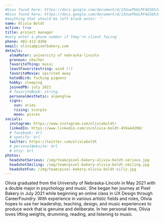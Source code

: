 ```yaml
---
#bios found here: https://docs.google.com/document/d/13UuePbGLRF4G5b5JoEe2Vua3NukZ1-QwRW4Oisnd8lI/edit#
#bios found here: https://docs.google.com/document/d/13UuePbGLRF4G5b5JoEe2Vua3NukZ1-QwRW4Oisnd8lI/edit#
#anything that should be left blank enter: ''
name: Olivia Boldt
active: true
title: project manager
#only enter a phone number if they're client facing
phone: 402-413-8366
email: olivia@pixelbakery.com
details:
  almaMater: university of nebraska-lincoln
  pronoun: she/her
  favoriteThing: music
  leastFavoritestring: wind (!)
  favoriteMovie: spirited away
  hatedBird: fucking pigeons
  hobby: sleeping
  joinedPB: july 2021
  # favoriteBook: string
  personalAesthetic: alpenglow
  signs:
    sun: aries
    rising: scorpio
    moon: pisces
socials:
  instagram: https://www.instagram.com/oliviaboldt/
  linkedIn: https://www.linkedin.com/in/olivia-boldt-459a44200/
  # facebook: Url
  # spotify: Url
  twitter: https://twitter.com/oliviaboldt
  # personalWebsite: Url
  # etsy: Url
photos:
  headshotSerious: /img/team/pixel-bakery-olivia-boldt-serious.jpg
  headshotSmiling: /img/team/pixel-bakery-olivia-boldt-smiling.jpg
  headshotFun: /img/team/pixel-bakery-olivia-boldt-silly.jpg
---
```

Olivia graduated from the University of Nebraska-Lincoln in May 2021 with a double major in psychology and music. She began her journey at Pixel Bakery in July 2021 while beginning an online class in UX Design through CareerFoundry. With experience in various artistic fields and roles, Olivia hopes to use her leadership, teaching, design, and music experiences to produce work that is genuine and deliberate. In her personal time, Olivia loves lifting weights, drumming, reading, and listening to music.